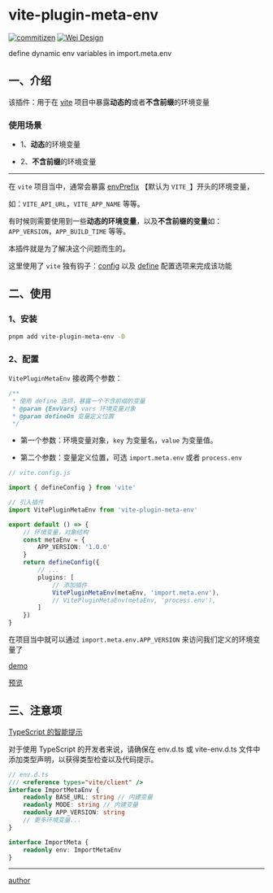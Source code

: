 # vite-plugin-meta-env

[![commitizen](https://img.shields.io/badge/commitizen-friendly-brightgreen.svg)](http://commitizen.github.io/cz-cli)
[![Wei Design](https://img.shields.io/npm/v/vite-plugin-meta-env.svg?style=flat-square)](https://www.npmjs.org/package/vite-plugin-meta-env)

define dynamic env variables in import.meta.env

## 一、介绍

该插件：用于在 [vite](https://cn.vitejs.dev/) 项目中暴露**动态的**或者**不含前缀**的环境变量

### 使用场景

- 1、**动态**的环境变量

- 2、**不含前缀**的环境变量

---

在 `vite` 项目当中，通常会暴露 [envPrefix](https://cn.vitejs.dev/config/shared-options.html#envprefix) 【默认为 `VITE_`】开头的环境变量，

如：`VITE_API_URL`，`VITE_APP_NAME` 等等。

有时候则需要使用到一些**动态的环境变量**，以及**不含前缀的变量**如：`APP_VERSION`，`APP_BUILD_TIME` 等等。

本插件就是为了解决这个问题而生的。

这里使用了 `vite` 独有钩子：[config](https://cn.vitejs.dev/guide/api-plugin.html#config) 以及 [define](https://cn.vitejs.dev/config/shared-options.html#define) 配置选项来完成该功能

## 二、使用

### 1、安装

```bash
pnpm add vite-plugin-meta-env -D
```

### 2、配置

`VitePluginMetaEnv` 接收两个参数：

```ts
/**
 * 使用 define 选项，暴露一个不含前缀的变量
 * @param {EnvVars} vars 环境变量对象
 * @param defineOn 变量定义位置
 */
```

- 第一个参数：环境变量对象，`key` 为变量名，`value` 为变量值。

- 第二个参数：变量定义位置，可选 `import.meta.env` 或者 `process.env`

```ts
// vite.config.js

import { defineConfig } from 'vite'

// 引入插件
import VitePluginMetaEnv from 'vite-plugin-meta-env'

export default () => {
    // 环境变量，对象结构
    const metaEnv = {
        APP_VERSION: '1.0.0'
    }
    return defineConfig({
        // ...
        plugins: [
            // 添加插件
            VitePluginMetaEnv(metaEnv, 'import.meta.env'),
            // VitePluginMetaEnv(metaEnv, 'process.env'),
        ]
    })
}
```

在项目当中就可以通过 `import.meta.env.APP_VERSION` 来访问我们定义的环境变量了

[demo](https://github.com/wforguo/vue3-quick-start/blob/master/vitest.config.ts)

[预览](https://wforguo.github.io/vue3-quick-start/)

## 三、注意项

[TypeScript 的智能提示](https://cn.vitejs.dev/guide/env-and-mode.html#intellisense)

对于使用 TypeScript 的开发者来说，请确保在 env.d.ts 或 vite-env.d.ts 文件中添加类型声明，以获得类型检查以及代码提示。

```ts
// env.d.ts
/// <reference types="vite/client" />
interface ImportMetaEnv {
    readonly BASE_URL: string // 内建变量
    readonly MODE: string // 内建变量
    readonly APP_VERSION: string
    // 更多环境变量...
}

interface ImportMeta {
    readonly env: ImportMetaEnv
}
```

---

[author](https://github.com/wforguo)
